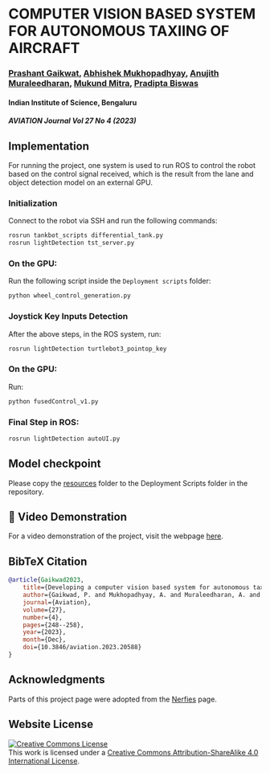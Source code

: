 # **COMPUTER VISION BASED SYSTEM FOR AUTONOMOUS TAXIING OF AIRCRAFT**

### [Prashant Gaikwat](#), [Abhishek Mukhopadhyay](#), [Anujith Muraleedharan](#), [Mukund Mitra](#), [Pradipta Biswas](#)
#### Indian Institute of Science, Bengaluru  
#### *AVIATION Journal Vol 27 No 4 (2023)*

## **Implementation**

For running the project, one system is used to run ROS to control the robot based on the control signal received, which is the result from the lane and object detection model on an external GPU.  


### **Initialization**
Connect to the robot via SSH and run the following commands:
```sh
rosrun tankbot_scripts differential_tank.py
rosrun lightDetection tst_server.py
```

### **On the GPU:**
Run the following script inside the `Deployment scripts` folder:
```sh
python wheel_control_generation.py
```

### **Joystick Key Inputs Detection**
After the above steps, in the ROS system, run:
```sh
rosrun lightDetection turtlebot3_pointop_key
```

### **On the GPU:**
Run:
```sh
python fusedControl_v1.py
```

### **Final Step in ROS:**
```sh
rosrun lightDetection autoUI.py
```


## **Model checkpoint**
Please copy the [resources](https://drive.google.com/drive/folders/18T3t87dYajVvqO8WMyi9NXHBhyZbazkO?usp=drive_link) folder to the Deployment Scripts folder in the repository.

## **🎥 Video Demonstration**

For a video demonstration of the project, visit the webpage [here](https://anujithm.github.io/Autonomous-Taxiing-of-Aircraft.github.io/).


## **BibTeX Citation**
```bibtex
@article{Gaikwad2023,
    title={Developing a computer vision based system for autonomous taxiing of aircraft},
    author={Gaikwad, P. and Mukhopadhyay, A. and Muraleedharan, A. and Mitra, M. and Biswas, P.},
    journal={Aviation},
    volume={27},
    number={4},
    pages={248--258},
    year={2023},
    month={Dec},
    doi={10.3846/aviation.2023.20588}
}
```


## Acknowledgments
Parts of this project page were adopted from the [Nerfies](https://nerfies.github.io/) page.

## Website License
<a rel="license" href="http://creativecommons.org/licenses/by-sa/4.0/"><img alt="Creative Commons License" style="border-width:0" src="https://i.creativecommons.org/l/by-sa/4.0/88x31.png" /></a><br />This work is licensed under a <a rel="license" href="http://creativecommons.org/licenses/by-sa/4.0/">Creative Commons Attribution-ShareAlike 4.0 International License</a>.
